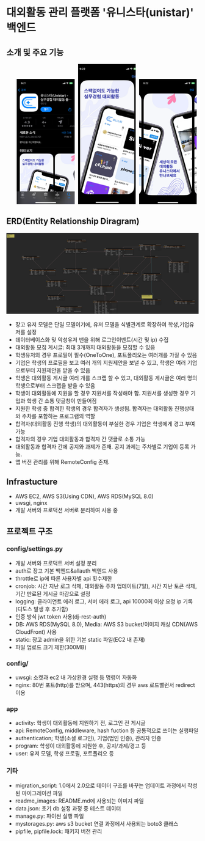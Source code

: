 # 대외활동 관리 플랫폼 '유니스타(unistar)' 백엔드

## 소개 및 주요 기능

<p align="right">
  <img src="/readme_images/unistar_intro.PNG" alt="유니스타 소개 1" style="width: 30%;margin-right:1%;">
  <img src="/readme_images/unistar_intro2.jpg" alt="유니스타 소개 2" style="width: 30%;margin-right:1%;">
  <img src="/readme_images/unistar_intro3.PNG" alt="유니스타 소개 3" style="width: 30%;margin-right:1%;">
</p>

## ERD(Entity Relationship Diragram)

![유니스타 ERD](/readme_images/UNISTAR_2.0.png)

- 장고 유저 모델은 단일 모델이기에, 유저 모델을 식별관계로 확장하여 학생,기업유저를 설정
- 데이터베이스화 및 악성유저 밴을 위해 로그인이벤트(시간 및 ip) 수집
- 대외활동 모집 게시글: 최대 3개까지 대외활동을 모집할 수 있음
- 학생유저의 경우 프로필이 필수(OneToOne), 포트폴리오는 여러개를 가질 수 있음
- 기업은 학생의 프로필을 보고 여러 개의 지원제안을 보낼 수 있고, 학생은 여러 기업으로부터 지원제안을 받을 수 있음
- 학생은 대외활동 게시글 여러 개를 스크랩 할 수 있고, 대외활동 게시글은 여러 명의 학생으로부터 스크랩을 받을 수 있음
- 학생이 대외활동에 지원을 할 경우 지원서를 작성해야 함. 지원서를 생성한 경우 기업과 학생 간 소통 댓글창이 만들어짐
- 지원한 학생 중 합격한 학생의 경우 합격자가 생성됨. 합격자는 대외활동 진행상태와 주차를 포함하는 프로그램의 역할
- 합격자(대외활동 진행 학생)의 대외활동이 부실한 경우 기업은 학생에게 경고 부여 가능
- 합격자의 경우 기업 대외활동과 합격자 간 댓글로 소통 가능
- 대외활동과 합격자 간에 공지와 과제가 존재. 공지 과제는 주차별로 기업이 등록 가능.
- 앱 버전 관리를 위해 RemoteConfig 존재.

## Infrastucture

- AWS EC2, AWS S3(Using CDN), AWS RDS(MySQL 8.0)
- uwsgi, nginx
- 개발 서버와 프로덕션 서버로 분리하여 사용 중

## 프로젝트 구조

### config/settings.py

- 개발 서버와 프로덕트 서버 설정 분리
- auth로 장고 기본 백엔드&allauth 백엔드 사용
- throttle로 ip에 따른 사용자별 api 횟수제한
- cronjob: 시간 지난 로그 삭제, 대외활동 주차 업데이트(7일), 시간 지난 토큰 삭제, 기간 만료된 게시글 마감으로 설정
- logging: 클라이언트 에러 로그, 서버 에러 로그, api 10000회 이상 요청 ip 기록(디도스 발생 후 추가함)
- 인증 방식 jwt token 사용(dj-rest-auth)
- DB: AWS RDS(MySQL 8.0), Media: AWS S3 bucket/이미지 캐싱 CDN(AWS CloudFront) 사용
- static: 장고 admin을 위한 기본 static 파일(EC2 내 존재)
- 파일 업로드 크기 제한(300MB)

### config/

- uwsgi: 소켓과 ec2 내 가상환경 실행 등 명령어 자동화
- nginx: 80번 포트(http)를 받으며, 443(https)의 경우 aws 로드밸런서 redirect 이용

### app

- activity: 학생이 대외활동에 지원하기 전, 로그인 전 게시글
- api: RemoteConfig, middleware, hash fuction 등 공통적으로 쓰이는 실행파일
- authentication; 학생(소셜 로그인), 기업(법인 인증), 관리자 인증
- program: 학생이 대외활동에 지원한 후, 공지/과제/경고 등
- user: 유저 모델, 학생 프로필, 포트폴리오 등

### 기타

- migration_script: 1.0에서 2.0으로 데이터 구조를 바꾸는 업데이트 과정에서 작성된 마이그레이션 파일
- readme_images: README.md에 사용되는 이미지 파일
- data.json: 초기 db 설정 과정 중 테스트 데이터
- manage.py: 파이썬 실행 파일
- mystorages.py: aws s3 bucket 연결 과정에서 사용되는 boto3 클래스
- pipfile, pipfile.lock: 패키지 버전 관리
